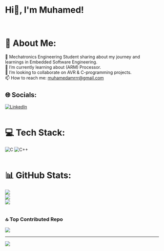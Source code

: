 # Hi👋, I'm Muhamed!
<br />

# 💫 About Me:
👷 Mechatronics Engineering Student sharing about my journey and learnings in Embedded Software Engineering.<br>🌱 I’m currently learning about (ARM) Processor.<br>👯 I’m looking to collaborate on AVR & C-programming projects.<br>📫 How to reach me: muhamedamrrr@gmail.com
<br />

## 🌐 Socials:
[![LinkedIn](https://img.shields.io/badge/LinkedIn-%230077B5.svg?logo=linkedin&logoColor=white)](https://linkedin.com/in/https://www.linkedin.com/in/muhamed-amr-34719a307/) 
<br />
<br />


# 💻 Tech Stack:
 ![C](https://img.shields.io/badge/c-%2300599C.svg?style=for-the-badge&logo=c&logoColor=white) ![C++](https://img.shields.io/badge/c++-%2300599C.svg?style=for-the-badge&logo=c%2B%2B&logoColor=white)
 <br />
 <br />


# 📊 GitHub Stats:
![](https://github-readme-stats.vercel.app/api?username=MuhamedAmr10&theme=dark&hide_border=false&include_all_commits=false&count_private=false)<br/>
![](https://github-readme-streak-stats.herokuapp.com/?user=MuhamedAmr10&theme=dark&hide_border=false)<br/>
![](https://github-readme-stats.vercel.app/api/top-langs/?username=MuhamedAmr10&theme=dark&hide_border=false&include_all_commits=false&count_private=false&layout=compact)
<br />
<br />


### 🔝 Top Contributed Repo
![](https://github-contributor-stats.vercel.app/api?username=MuhamedAmr10&limit=5&theme=onedark&combine_all_yearly_contributions=true)

---
[![](https://visitcount.itsvg.in/api?id=MuhamedAmr10&icon=0&color=0)](https://visitcount.itsvg.in)

<!-- Proudly created with GPRM ( https://gprm.itsvg.in ) -->
